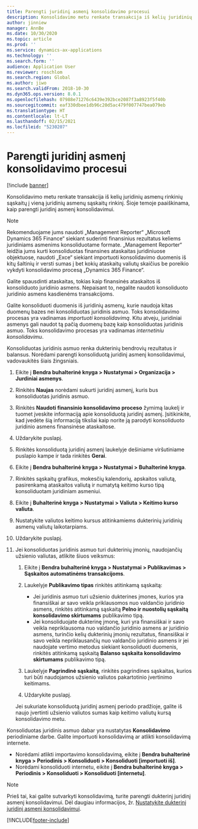 ```yaml
---
title: Parengti juridinį asmenį konsolidavimo procesui
description: Konsolidavimo metu renkate transakcija iš kelių juridinių asmenų rinkinių sąskaitų į vieną juridinių asmenų sąskaitų rinkinį. Šioje temoje paaiškinama, kaip parengti juridinį asmenį konsolidavimui.
author: jinniew
manager: AnnBe
ms.date: 10/30/2020
ms.topic: article
ms.prod: ''
ms.service: dynamics-ax-applications
ms.technology: ''
ms.search.form: ''
audience: Application User
ms.reviewer: roschlom
ms.search.region: Global
ms.author: jiwo
ms.search.validFrom: 2018-10-30
ms.dyn365.ops.version: 8.0.1
ms.openlocfilehash: 07988e71276c6439e392bce2087f3a8923f5f40b
ms.sourcegitcommit: eaf330dbee1db96c20d5ac479f007747bea079eb
ms.translationtype: HT
ms.contentlocale: lt-LT
ms.lasthandoff: 02/15/2021
ms.locfileid: "5230207"
---
```

# <a name="prepare-a-legal-entity-for-the-consolidation-process"></a>Parengti juridinį asmenį konsolidavimo procesui

[!include [banner](../includes/banner.md)]

Konsolidavimo metu renkate transakcija iš kelių juridinių asmenų rinkinių sąskaitų į vieną juridinių asmenų sąskaitų rinkinį. Šioje temoje paaiškinama, kaip parengti juridinį asmenį konsolidavimui.

> [!NOTE]
> Rekomenduojame jums naudoti „Management Reporter“ „Microsoft Dynamics 365 Finance“ siekiant suderinti finansinius rezultatus keliems juridiniams asmenims konsoliduotame formate. „Management Reporter“ leidžia jums kurti konsoliduotas finansines ataskaitas juridiniuose objektuose, naudoti „Exce“ siekiant importuoti konsolidavimo duomenis iš kitų šaltinių ir versti sumas į bet kokių ataskaitų valiutų skaičius be poreikio vykdyti konsolidavimo procesą „Dynamics 365 Finance“.

Galite spausdinti ataskaitas, tokias kaip finansinės ataskaitos iš konsoliduoto juridinio asmens. Nepaisant to, negalite naudoti konsoliduoto juridinio asmens kasdienėms transakcijoms.

Galite konsoliduoti duomenis iš juridinių asmenų, kurie naudoja kitas duomenų bazes nei konsoliduotas juridinis asmuo. Toks konsolidavimo procesas yra vadinamas *importuoti konsolidavimą*. Kitu atveju, juridiniai asmenys gali naudot tą pačią duomenų bazę kaip konsoliduotas juridinis asmuo. Toks konsolidavimo procesas yra vadinamas *internetiniu konsolidavimu*.

Konsoliduotas juridinis asmuo renka dukterinių bendrovių rezultatus ir balansus. Norėdami parengti konsoliduotą juridinį asmenį konsolidavimui, vadovaukitės šiais žingsniais.

1. Eikite į **Bendra buhalterinė knyga \> Nustatymai \> Organizacija \> Jurdiniai asmenys**.
2. Rinkitės **Naujas** norėdami sukurti juridinį asmenį, kuris bus konsoliduotas juridinis asmuo.
3. Rinkitės **Naudoti finansinio konsolidavimo proceso** žymimą laukelį ir tuomet įveskite informaciją apie konsoliduotą juridinį asmenį. Įsitikinkite, kad įvedėte šią informaciją tiksliai kaip norite ją parodyti konsoliduoto juridinio asmens finansinėse ataskaitose.
4. Uždarykite puslapį.
5. Rinkitės konsoliduotą juridinį asmenį laukelyje dešiniame viršutiniame puslapio kampe ir tada rinkitės **Gerai**.
6. Eikite į **Bendra buhalterinė knyga \> Nustatymai \> Buhalterinė knyga**.
7. Rinkitės sąskaitų grafikus, mokesčių kalendorių, apskaitos valiutą, pasirenkamą ataskaitos valiutą ir numatytą keitimo kurso tipą konsoliduotam juridiniam asmeniui. 
8. Eikite į **Buhalterinė knyga \> Nustatymai \> Valiuta \> Keitimo kurso valiuta**.
9. Nustatykite valiutos keitimo kursus atitinkamiems dukterinių juridinių asmenų valiutų laikotarpiams.
10. Uždarykite puslapį.
11. Jei konsoliduotas juridinis asmuo turi dukterinių įmonių, naudojančių užsienio valiutas, atlikite šiuos veiksmus:

    1. Eikite į **Bendra buhalterinė knyga \> Nustatymai \> Publikavimas \> Sąskaitos automatinėms transakcijoms**.
    2. Laukelyje **Publikavimo tipas** rinkitės atitinkamą sąskaitą:

        - Jei juridinis asmuo turi užsienio dukterines įmones, kurios yra finansiškai ar savo veikla priklausomos nuo valdančio juridinio asmens, rinkitės atitinkamą sąskaitą **Pelno ir nuostolių sąskaitą konsolidavimo skirtumams** publikavimo tipą.
        - Jei konsoliduojate dukterinę įmonę, kuri yra finansiškai ir savo veikla nepriklausoma nuo valdančio juridinio asmens ar juridinio asmens, turinčio kelių dukterinių įmonių rezultatus, finansiškai ir savo veikla nepriklausančių nuo valdančio juridinio asmens ir jei naudojate vertimo metodus siekiant konsoliduoti duomenis, rinkitės atitinkamą sąskaitą **Balanso sąskaita konsolidavimo skirtumams** publikavimo tipą.

    3. Laukelyje **Pagrindinė sąskaitą**, rinkitės pagrindines sąskaitas, kurios turi būti naudojamos užsienio valiutos pakartotinio įvertinimo keitimams.
    4. Uždarykite puslapį.

    Jei sukuriate konsoliduotą juridinį asmenį periodo pradžioje, galite iš naujo įvertinti užsienio valiutos sumas kaip keitimo valiutų kursą konsolidavimo metu.

Konsoliduotas juridinis asmuo dabar yra nustatytas **Konsolidavimo** periodiniame darbe. Galite importuoti konsolidavimą ar atlikti konsolidavimą internete.

- Norėdami atlikti importavimo konsolidavimą, eikite į **Bendra buhalterinė knyga \> Periodinis \> Konsoliduoti \> Konsoliduoti \[importuoti iš\]**.
- Norėdami konsoliduoti internetu, eikite į **Bendra buhalterinė knyga \> Periodinis \> Konsoliduoti \> Konsoliduoti \[internetu\]**.

> [!NOTE]
> Prieš tai, kai galite sutvarkyti konsolidavimą, turite parengti dukterinį juridinį asmenį konsolidavimui. Dėl daugiau informacijos, žr. [Nustatykite dukterinį juridinį asmenį konsolidavimui](set-up-subsidiary-company-for-consolidation.md).


[!INCLUDE[footer-include](../../includes/footer-banner.md)]